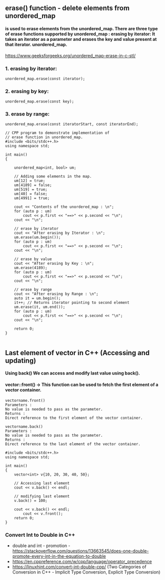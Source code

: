 ## erase() function - delete elements from unordered_map
#### is used to erase elements from the unordered_map. There are three type of erase functions supported by unordered_map : erasing by iterator: It takes an iterator as a parameter and erases the key and value present at that iterator. unordered_map.

https://www.geeksforgeeks.org/unordered_map-erase-in-c-stl/

### 1. erasing by iterator: 
``` unordered_map.erase(const iterator);  ```

### 2. erasing by key:
``` unordered_map.erase(const key);  ```

### 3. erase by range:
``` unordered_map.erase(const iteratorStart, const iteratorEnd);  ```

```
// CPP program to demonstrate implementation of
// erase function in unordered_map.
#include <bits/stdc++.h>
using namespace std;

int main()
{

	unordered_map<int, bool> um;

	// Adding some elements in the map.
	um[12] = true;
	um[4189] = false;
	um[519] = true;
	um[40] = false;
	um[4991] = true;

	cout << "Contents of the unordered_map : \n";
	for (auto p : um)
		cout << p.first << "==>" << p.second << "\n";
	cout << "\n";

	// erase by iterator
	cout << "After erasing by Iterator : \n";
	um.erase(um.begin());
	for (auto p : um)
		cout << p.first << "==>" << p.second << "\n";
	cout << "\n";

	// erase by value
	cout << "After erasing by Key : \n";
	um.erase(4189);
	for (auto p : um)
		cout << p.first << "==>" << p.second << "\n";
	cout << "\n";

	// erase by range
	cout << "After erasing by Range : \n";
	auto it = um.begin();
	it++; // Returns iterator pointing to second element
	um.erase(it, um.end());
	for (auto p : um)
		cout << p.first << "==>" << p.second << "\n";
	cout << "\n";

	return 0;
}


```

## Last element of vector in C++ (Accessing and updating)
####  Using back() We can access and modify last value using back().
#### vector::front()  -> This function can be used to fetch the first element of a vector container.

```
vectorname.front()
Parameters :
No value is needed to pass as the parameter.
Returns :
Direct reference to the first element of the vector container.

vectorname.back()
Parameters :
No value is needed to pass as the parameter.
Returns :
Direct reference to the last element of the vector container.

```

```
#include <bits/stdc++.h>
using namespace std;

int main()
{
	vector<int> v{10, 20, 30, 40, 50};
	
	// Accessing last element
	cout << v.back() << endl;

	// modifying last element
	v.back() = 100;

	cout << v.back() << endl;
        cout << v.front();
	return 0;
}

```

### Convert Int to Double in C++
 - double and int - promotion  - https://stackoverflow.com/questions/13663545/does-one-double-promote-every-int-in-the-equation-to-double
 - https://en.cppreference.com/w/cpp/language/operator_precedence
 - https://linuxhint.com/convert-int-double-cpp/ (Two Categories of Conversion in C++ - Implicit Type Conversion, Explicit Type Conversion)
